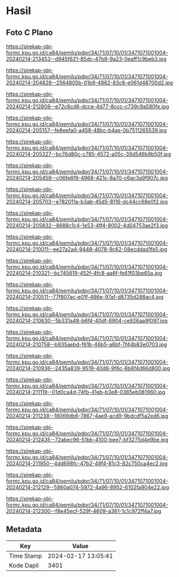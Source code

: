 # Hasil

## Foto C Plano

https://sirekap-obj-formc.kpu.go.id/ca84/pemilu/pdpr/34/71/07/10/01/3471071001004-20240214-213453--d945f621-85dc-47b8-9a23-0eaff1c9beb3.jpg

https://sirekap-obj-formc.kpu.go.id/ca84/pemilu/pdpr/34/71/07/10/01/3471071001004-20240214-204826--2564805b-01b9-4882-83c8-e061d48700d2.jpg

https://sirekap-obj-formc.kpu.go.id/ca84/pemilu/pdpr/34/71/07/10/01/3471071001004-20240214-212808--e72c6cd6-dcce-4d77-8ccc-c739c9a580fe.jpg

https://sirekap-obj-formc.kpu.go.id/ca84/pemilu/pdpr/34/71/07/10/01/3471071001004-20240214-205157--fe8eefa0-a458-48bc-b4ae-0b7511265539.jpg

https://sirekap-obj-formc.kpu.go.id/ca84/pemilu/pdpr/34/71/07/10/01/3471071001004-20240214-205327--bc76d80c-c785-4572-a05c-39d546b9b50f.jpg

https://sirekap-obj-formc.kpu.go.id/ca84/pemilu/pdpr/34/71/07/10/01/3471071001004-20240214-205459--c06fe6f8-4968-421c-8a70-c6ac3a9f907c.jpg

https://sirekap-obj-formc.kpu.go.id/ca84/pemilu/pdpr/34/71/07/10/01/3471071001004-20240214-205703--e782011a-b3ab-45d5-8116-dc44cc68e0f2.jpg

https://sirekap-obj-formc.kpu.go.id/ca84/pemilu/pdpr/34/71/07/10/01/3471071001004-20240214-205832--8688c1c4-1e53-4ff4-8002-4d04753ae2f3.jpg

https://sirekap-obj-formc.kpu.go.id/ca84/pemilu/pdpr/34/71/07/10/01/3471071001004-20240214-210011--ee27a2a4-9448-4078-9c62-08ecddad1fe5.jpg

https://sirekap-obj-formc.kpu.go.id/ca84/pemilu/pdpr/34/71/07/10/01/3471071001004-20240214-210321--bc745619-452f-4fc8-aa6f-fe61f03be65a.jpg

https://sirekap-obj-formc.kpu.go.id/ca84/pemilu/pdpr/34/71/07/10/01/3471071001004-20240214-210511--77f807ac-e01f-486e-97af-d8735d288ac4.jpg

https://sirekap-obj-formc.kpu.go.id/ca84/pemilu/pdpr/34/71/07/10/01/3471071001004-20240214-210630--5b331a48-b6f4-40df-8904-ce926aa9f097.jpg

https://sirekap-obj-formc.kpu.go.id/ca84/pemilu/pdpr/34/71/07/10/01/3471071001004-20240214-210758--b935aebd-f61b-46b5-a6bf-7f44b83e0703.jpg

https://sirekap-obj-formc.kpu.go.id/ca84/pemilu/pdpr/34/71/07/10/01/3471071001004-20240214-210936--2435a839-9519-40d6-9f6c-8b6f4d66d800.jpg

https://sirekap-obj-formc.kpu.go.id/ca84/pemilu/pdpr/34/71/07/10/01/3471071001004-20240214-211119--01d0ca4d-74fb-41eb-b3e8-0365eb081960.jpg

https://sirekap-obj-formc.kpu.go.id/ca84/pemilu/pdpr/34/71/07/10/01/3471071001004-20240214-211238--18069db6-7867-4ae9-acd9-9bdcdf5a2ed6.jpg

https://sirekap-obj-formc.kpu.go.id/ca84/pemilu/pdpr/34/71/07/10/01/3471071001004-20240214-212435--72abec96-51bb-4100-bee7-bf3275d4e9be.jpg

https://sirekap-obj-formc.kpu.go.id/ca84/pemilu/pdpr/34/71/07/10/01/3471071001004-20240214-211950--4dd698fc-47b2-48f4-81c3-82c750ca4ec2.jpg

https://sirekap-obj-formc.kpu.go.id/ca84/pemilu/pdpr/34/71/07/10/01/3471071001004-20240214-212129--5860a074-5972-4a96-8952-6102fa904e22.jpg

https://sirekap-obj-formc.kpu.go.id/ca84/pemilu/pdpr/34/71/07/10/01/3471071001004-20240214-212300--f8e45ecf-529f-4609-a361-1c1c972ff4a7.jpg


## Metadata

| Key        | Value               |
| ---------- | ------------------- |
| Time Stamp | 2024-02-17 13:05:41 |
| Kode Dapil | 3401                |




